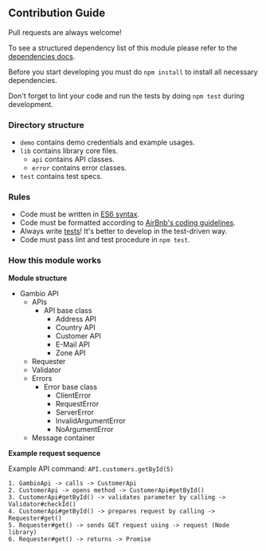 ## Contribution Guide

Pull requests are always welcome!

To see a structured dependency list of this module please
 refer to the [dependencies docs](/DEPENDENCIES.md).

Before you start developing you must do `npm install` to install all necessary dependencies.

Don't forget to lint your code and run the tests by doing `npm test` during development.

### Directory structure

- `demo` contains demo credentials and example usages.
- `lib` contains library core files.
  - `api` contains API classes.
  - `error` contains error classes.
- `test` contains test specs.

### Rules

- Code must be written in [ES6 syntax](https://babeljs.io/docs/learn-es2015/).
- Code must be formatted according to [ AirBnb's coding guidelines](https://github.com/airbnb/javascript).
- Always write [tests](https://mochajs.org/)! It's better to develop in the test-driven way.
- Code must pass lint and test procedure in `npm test`.

### How this module works

**Module structure**
- Gambio API
  - APIs
    - API base class
      - Address API
      - Country API
      - Customer API
      - E-Mail API
      - Zone API
  - Requester
  - Validator
  - Errors
      - Error base class
        - ClientError
        - RequestError
        - ServerError
        - InvalidArgumentError
        - NoArgumentError
  - Message container

**Example request sequence**

Example API command: `API.customers.getById(5)`

```
1. GambioApi -> calls -> CustomerApi
2. CustomerApi -> opens method -> CustomerApi#getById()
3. CustomerApi#getById() -> validates parameter by calling -> Validator#checkId()
4. CustomerApi#getById() -> prepares request by calling -> Requester#get()
5. Requester#get() -> sends GET request using -> request (Node library)
6. Requester#get() -> returns -> Promise

```
